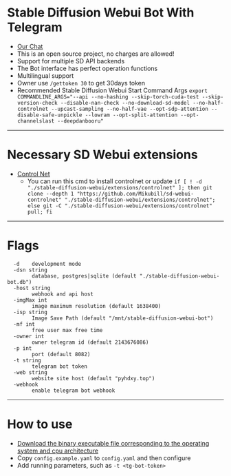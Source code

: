 # Stable Diffusion Webui Bot With Telegram

- [Our Chat](https://t.me/SDBot_Chat)
- This is an open source project, no charges are allowed!
- Support for multiple SD API backends
- The Bot interface has perfect operation functions
- Multilingual support
- Owner use `/gettoken 30` to get 30days token
- Recommended Stable Diffusion Webui Start Command Args `export COMMANDLINE_ARGS="--api --no-hashing --skip-torch-cuda-test --skip-version-check --disable-nan-check --no-download-sd-model --no-half-controlnet --upcast-sampling --no-half-vae --opt-sdp-attention --disable-safe-unpickle --lowram --opt-split-attention --opt-channelslast --deepdanbooru"`

---

# Necessary SD Webui extensions

- [Control Net](https://github.com/Mikubill/sd-webui-controlnet)
  - You can run this cmd to install controlnet or update `if [ ! -d "./stable-diffusion-webui/extensions/controlnet" ]; then git clone --depth 1 "https://github.com/Mikubill/sd-webui-controlnet" "./stable-diffusion-webui/extensions/controlnet"; else git -C "./stable-diffusion-webui/extensions/controlnet" pull; fi`

---

# Flags

```
  -d    development mode
  -dsn string
        database, postgres|sqlite (default "./stable-diffusion-webui-bot.db")
  -host string
        webhook and api host
  -imgMax int
        image maximum resolution (default 1638400)
  -isp string
        Image Save Path (default "/mnt/stable-diffusion-webui-bot")
  -mf int
        free user max free time
  -owner int
        owner telegram id (default 2143676086)
  -p int
        port (default 8082)
  -t string
        telegram bot token
  -web string
        website site host (default "pyhdxy.top")
  -webhook
        enable telegram bot webhook
```

---

# How to use

- [Download the binary executable file corresponding to the operating system and cpu architecture](https://github.com/zijiren233/Stable-Diffusion-Webui-Bot/releases)
- Copy `config.example.yaml` to `config.yaml` and then configure
- Add running parameters, such as `-t <tg-bot-token>`